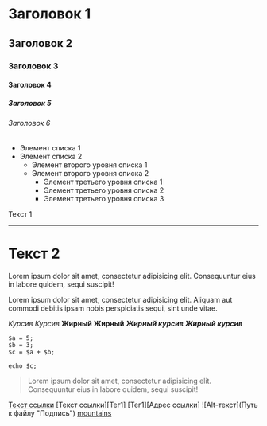 # Заголовок 1 
## Заголовок 2 
### Заголовок 3 
#### Заголовок 4 
##### Заголовок 5 
###### Заголовок 6

* Элемент списка 1 
* Элемент списка 2 
    + Элемент второго уровня списка 1 
    + Элемент второго уровня списка 2 
        - Элемент третьего уровня списка 1 
        - Элемент третьего уровня списка 2 
        - Элемент третьего уровня списка 3


Текст 1 
********* 
Текст 2 
====

Lorem ipsum dolor sit amet, consectetur adipisicing elit. Consequuntur eius in labore quidem, sequi suscipit! 

Lorem ipsum dolor sit amet, consectetur adipisicing elit. Aliquam aut commodi debitis ipsam nobis perspiciatis sequi, sint unde vitae.


*Курсив* 
_Курсив_ 
**Жирный** 
__Жирный__ 
***Жирный курсив*** 
___Жирный курсив___

```
$a = 5; 
$b = 3; 
$c = $a + $b; 
``` 

`echo $c;`

> Lorem ipsum dolor sit amet, consectetur adipisicing elit. Consequuntur eius in labore quidem, sequi suscipit!

[Текст ссылки](адрес "Описание")
[Текст ссылки][Тег1]
[Тег1][Адрес ссылки]
![Alt-текст](Путь к файлу "Подпись")
[mountains](/img/mountan.png "Пейзаж с горами")

